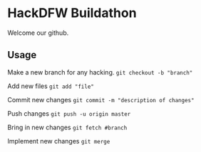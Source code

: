 # HackDFW Buildathon
Welcome our github.

## Usage
Make a new branch for any hacking.
`git checkout -b "branch"`

Add new files
`git add "file"`

Commit new changes
`git commit -m "description of changes"`

Push changes
`git push -u origin master`

Bring in new changes
`git fetch #branch`

Implement new changes
`git merge`
